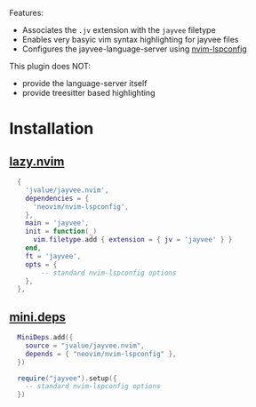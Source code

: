 Features:
  - Associates the `.jv` extension with the `jayvee` filetype
  - Enables very basyic vim syntax highlighting for jayvee files
  - Configures the jayvee-language-server using [nvim-lspconfig](https://github.com/neovim/nvim-lspconfig)

This plugin does NOT:
  - provide the language-server itself
  - provide treesitter based highlighting

# Installation
## [lazy.nvim](https://github.com/folke/lazy.nvim)
```lua
  {
    'jvalue/jayvee.nvim',
    dependencies = {
      'neovim/nvim-lspconfig',
    },
    main = 'jayvee',
    init = function(_)
      vim.filetype.add { extension = { jv = 'jayvee' } }
    end,
    ft = 'jayvee',
    opts = {
        -- standard nvim-lspconfig options
    },
  },
```
## [mini.deps](https://github.com/echasnovski/mini.deps)
```lua
  MiniDeps.add({
    source = "jvalue/jayvee.nvim",
    depends = { "neovim/nvim-lspconfig" },
  })

  require("jayvee").setup({
    -- standard nvim-lspconfig options
  })
```
